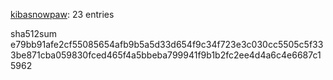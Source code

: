 [kibasnowpaw](https://github.com/kibasnowpaw): 23 entries

sha512sum e79bb91afe2cf55085654afb9b5a5d33d654f9c34f723e3c030cc5505c5f333be871cba059830fced465f4a5bbeba799941f9b1b2fc2ee4d4a6c4e6687c15962
